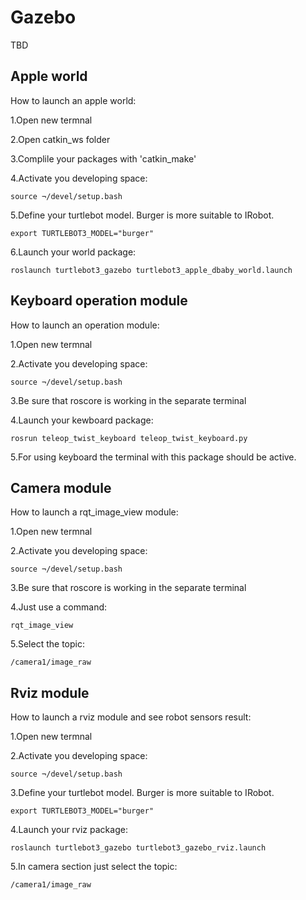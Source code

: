 # Gazebo

TBD

## Apple world

How to launch an apple world:

1.Open new termnal

2.Open catkin_ws folder

3.Complile your packages with 'catkin_make'

4.Activate you developing space:

`source ¬/devel/setup.bash`

5.Define your  turtlebot model. Burger is more suitable to IRobot.

`export TURTLEBOT3_MODEL="burger"`

6.Launch your world package:

`roslaunch turtlebot3_gazebo turtlebot3_apple_dbaby_world.launch`


## Keyboard operation module

How to launch an operation module:

1.Open new termnal

2.Activate you developing space:

`source ¬/devel/setup.bash`

3.Be sure that roscore is working in the separate terminal

4.Launch your kewboard package:

`rosrun teleop_twist_keyboard teleop_twist_keyboard.py`

5.For using keyboard the terminal with this package should be active.


## Camera module

How to launch a rqt_image_view module:

1.Open new termnal

2.Activate you developing space:

`source ¬/devel/setup.bash`

3.Be sure that roscore is working in the separate terminal

4.Just use a command:

`rqt_image_view`

5.Select the topic:

`/camera1/image_raw`


## Rviz module

How to launch a rviz module and see robot sensors result:

1.Open new termnal

2.Activate you developing space:

`source ¬/devel/setup.bash`

3.Define your  turtlebot model. Burger is more suitable to IRobot.

`export TURTLEBOT3_MODEL="burger"`

4.Launch your rviz package:

`roslaunch turtlebot3_gazebo turtlebot3_gazebo_rviz.launch`

5.In camera section just select the topic:

`/camera1/image_raw`



